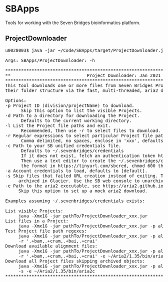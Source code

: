 # SBApps
Tools for working with the Seven Bridges bioinformatics platform.

## ProjectDownloader
<pre>
u0028003$ java -jar ~/Code/SBApps/target/ProjectDownloader.jar -h

Args: SBApps/ProjectDownloader: -h

**************************************************************************************
**                             Project Downloader: Jan 2021                         **
**************************************************************************************
This tool downloads one or more files from Seven Bridges Projects while maintaining
their folder structure via the fast, multi-threaded, aria2 download utility.

Options:
-p Project ID (division/projectName) to download.
      Skip this option to list the visible Projects.
-d Path to a directory for downloading the Project.
      Defaults to the current working directory.
-l List the Project file paths and exit.
      Recommended, then use -r to select files to download.
-r Regular expressions to select particular Project file paths to download.
      Comma delimited, no spaces, enclose in 'xxx', defaults to all.
-c Path to your SB unified credentials file.
      Defaults to ~/.sevenbridges/credentials
      If it does not exist, fetch an authentication token https://tinyurl.com/sbtoken
      Then use a text editor to create the ~/.sevenbridges/credentials file following
      the format in https://tinyurl.com/sbcred, chmod 600 the file, and keep it safe.
-a Account credentials to load, defaults to [default].
-s Skip files that failed URL creation instead of exiting. These are typically 
     archived in Glacier. Use the SB web console to unarchive them, then rerun.
-e Path to the aria2 executable, see https://aria2.github.io to download and install.
     Skip this option to set up a mock aria2 download.

Examples assuming ~/.sevenbridges/credentials exists: 

List visible Projects:
     java -Xmx1G -jar pathTo/ProjectDownloader_xxx.jar
List files in a Project:
     java -Xmx1G -jar pathTo/ProjectDownloader_xxx.jar -p alana-welm/pdx -l
Test Project file path regexes:
     java -Xmx1G -jar pathTo/ProjectDownloader_xxx.jar -p alana-welm/pdx -l 
     -r '.+bam,.+cram,.+bai,.+crai'
Download available alignment files:
     java -Xmx1G -jar pathTo/ProjectDownloader_xxx.jar -p alana-welm/pdx -d ~/PdxProj
     -r '.+bam,.+cram,.+bai,.+crai' -e ~/Aria2/1.35/bin/aria2c
Download all Project files skipping archived objects:
     java -Xmx1G -jar pathTo/ProjectDownloader_xxx.jar -p alana-welm/pdx -d ~/PdxProj
     -s -e ~/Aria2/1.35/bin/aria2c
**************************************************************************************
</pre>
